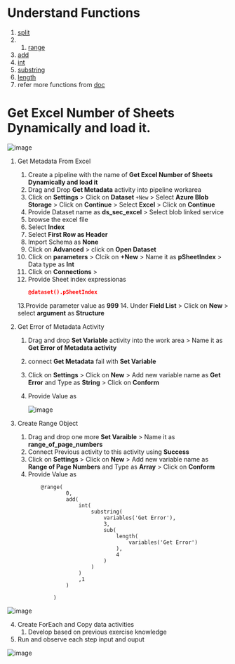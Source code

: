 # Understand Functions
1. [split](https://learn.microsoft.com/en-us/azure/data-factory/control-flow-expression-language-functions#split)
2. 1. [range](https://learn.microsoft.com/en-us/azure/data-factory/control-flow-expression-language-functions#range)
3. [add](https://learn.microsoft.com/en-us/azure/data-factory/control-flow-expression-language-functions#add)
4. [int](https://learn.microsoft.com/en-us/azure/data-factory/control-flow-expression-language-functions#int)
5. [substring](https://learn.microsoft.com/en-us/azure/data-factory/control-flow-expression-language-functions#substring)
6. [length](https://learn.microsoft.com/en-us/azure/data-factory/control-flow-expression-language-functions#length)
7. refer more functions from [doc](https://learn.microsoft.com/en-us/azure/data-factory/control-flow-expression-language-functions)
# Get Excel Number of Sheets Dynamically and load it.

![image](https://user-images.githubusercontent.com/20516321/228440244-8cd81c11-813c-4014-b478-dd2fc385ad51.png)

1. Get Metadata From Excel
    1. Create a pipeline with the name of **Get Excel Number of Sheets Dynamically and load it**
    2. Drag and Drop **Get Metadata** activity into pipeline workarea
    3. Click on **Settings** > Click on **Dataset** `+New` > Select **Azure Blob Storage** > Click on **Continue** > Select **Excel** > Click on **Continue**
    4. Provide Dataset name as **ds_sec_excel** > Select blob linked service
    5. browse the excel file
    6. Select **Index**
    7. Select **First Row as Header**
    8. Import Schema as **None**
    9. Click on **Advanced** > click on **Open Dataset**
    10. Click on **parameters** > Clcik on **+New** > Name it as **pSheetIndex** > Data type as **Int**
    11. Click on **Connections** > 
    12. Provide Sheet index expressionas 
        ``` json
        @dataset().pSheetIndex
        
        ```
    13.Provide parameter value as **999**
    14. Under **Field List** > Click on **New** > select **argument** as **Structure** 

2. Get Error of Metadata Activity

    1. Drag and drop **Set Variable** activity into the work area > Name it as **Get Error of Metadata activity**
    2. connect **Get Metadata** fail with **Set Variable**
    3. Click on **Settings** > Click on **New** > Add new variable name as **Get Error** and Type as **String** > Click on **Conform**
    4. Provide Value as


       ![image](https://user-images.githubusercontent.com/20516321/228446981-5b93b669-1f25-4cfe-953a-0ff5d61b45fd.png)


3. Create Range Object
    1. Drag and drop one more **Set Varaible** > Name it as **range_of_page_numbers**
    2. Connect Previous activity to this activity using **Success**
    3. Click on **Settings** > Click on **New** > Add new variable name as **Range of Page Numbers** and Type as **Array** > Click on **Conform**
    4. Provide Value as
        ```
            @range(
                    0,
                    add(
                        int(
                            substring(
                                variables('Get Error'),
                                3,
                                sub(
                                    length(
                                        variables('Get Error')
                                    ),
                                    4
                                )
                            )
                        )
                        ,1
                    )
                
                )
        ``` 

![image](https://user-images.githubusercontent.com/20516321/228446856-7526191b-6d80-4341-a50e-db328ab64525.png)
 
4. Create ForEach and Copy data activities
    1. Develop based on previous exercise knowledge
5. Run and observe each step input and ouput

![image](https://user-images.githubusercontent.com/20516321/228448475-57c9a1fd-520c-4c7d-b532-7b8430774e99.png)



